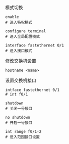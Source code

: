 模式切换

```shell
enable
# 进入特权模式

configure terminal
# 进入全局配置模式

interface fastethernet 0/1
# 进入接口模式
```



修改交换机设置

```shell
hostname <name>
```



设置交换机接口

```shell
intface fastethernet 0/1
# int f0/1

shutdown
# 关闭一号接口

no shutdown
# 开启一号接口

int range f0/1-2
# 进入范围接口设置
```

